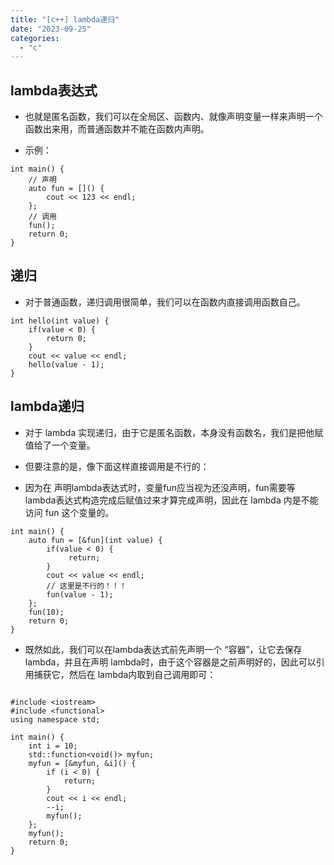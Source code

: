 ```yaml
---
title: "[c++] lambda递归"
date: "2023-09-25"
categories: 
  - "c"
---
```


## lambda表达式

- 也就是匿名函数，我们可以在全局区、函数内、就像声明变量一样来声明一个函数出来用，而普通函数并不能在函数内声明。

- 示例：

```
int main() {
    // 声明
    auto fun = []() {
        cout << 123 << endl;
    };
    // 调用
    fun();
    return 0;
}
```

## 递归

- 对于普通函数，递归调用很简单，我们可以在函数内直接调用函数自己。

```
int hello(int value) {
    if(value < 0) {
        return 0;
    }
    cout << value << endl;
    hello(value - 1);
}
```

## lambda递归

- 对于 lambda 实现递归，由于它是匿名函数，本身没有函数名，我们是把他赋值给了一个变量。

- 但要注意的是，像下面这样直接调用是不行的：

- 因为在 声明lambda表达式时，变量fun应当视为还没声明，fun需要等lambda表达式构造完成后赋值过来才算完成声明，因此在 lambda 内是不能访问 fun 这个变量的。

```
int main() {
    auto fun = [&fun](int value) {
        if(value < 0) { 
             return;
        }
        cout << value << endl;
        // 这里是不行的！！！
        fun(value - 1);
    };
    fun(10);
    return 0;
}
```

- 既然如此，我们可以在lambda表达式前先声明一个 “容器”，让它去保存lambda，并且在声明 lambda时，由于这个容器是之前声明好的，因此可以引用捕获它，然后在 lambda内取到自己调用即可：

```

#include <iostream>
#include <functional>
using namespace std;

int main() {
    int i = 10;
    std::function<void()> myfun;
    myfun = [&myfun, &i]() {
        if (i < 0) {
            return;
        }
        cout << i << endl;
        --i;
        myfun();
    };
    myfun();
    return 0;
}
```
